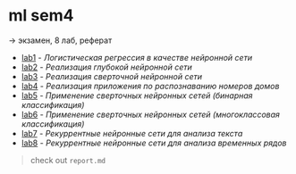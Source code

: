 # ml sem4

-> экзамен, 8 лаб, реферат

- [lab1](/ml/sem4/lab1) - _Логистическая регрессия в качестве нейронной сети_
- [lab2](/ml/sem4/lab2) - _Реализация глубокой нейронной сети_
- [lab3](/ml/sem4/lab3) - _Реализация сверточной нейронной сети_
- [lab4](/ml/sem4/lab4) - _Реализация приложения по распознаванию номеров домов_
- [lab5](/ml/sem4/lab5) - _Применение сверточных нейронных сетей (бинарная классификация)_
- [lab6](/ml/sem4/lab6) - _Применение сверточных нейронных сетей (многоклассовая классификация)_
- [lab7](/ml/sem4/lab7) - _Рекуррентные нейронные сети для анализа текста_
- [lab8](/ml/sem4/lab8) - _Рекуррентные нейронные сети для анализа временных рядов_

> check out `report.md`
